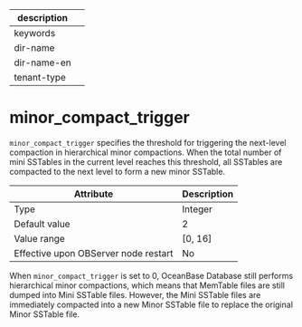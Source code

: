 | description ||
|---|---|
| keywords ||
| dir-name ||
| dir-name-en ||
| tenant-type ||

# minor_compact_trigger


`minor_compact_trigger` specifies the threshold for triggering the next-level compaction in hierarchical minor compactions. When the total number of mini SSTables in the current level reaches this threshold, all SSTables are compacted to the next level to form a new minor SSTable.


| **Attribute** | **Description** |
|------------------|-----------|
| Type | Integer |
| Default value | 2 |
| Value range | \[0, 16\] |
| Effective upon OBServer node restart | No |



When `minor_compact_trigger` is set to 0, OceanBase Database still performs hierarchical minor compactions, which means that MemTable files are still dumped into Mini SSTable files. However, the Mini SSTable files are immediately compacted into a new Minor SSTable file to replace the original Minor SSTable file.
